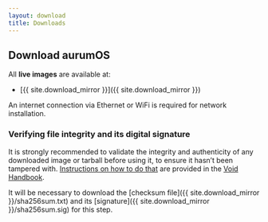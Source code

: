 ```yaml
---
layout: download
title: Downloads
---
```

## Download aurumOS

All **live images** are available at:

- [{{ site.download_mirror }}]({{ site.download_mirror }})


An internet connection via Ethernet or WiFi is required for network installation.

### Verifying file integrity and its digital signature

It is strongly recommended to validate the integrity and authenticity of any
downloaded image or tarball before using it, to ensure it hasn’t been tampered
with. [Instructions on how to do
that](https://docs.voidlinux.org/installation/index.html#verifying-images)
are provided in the [Void Handbook](https://docs.voidlinux.org/).

It will be necessary to download the [checksum file]({{ site.download_mirror }}/sha256sum.txt)
and its [signature]({{ site.download_mirror }}/sha256sum.sig) for this step.
